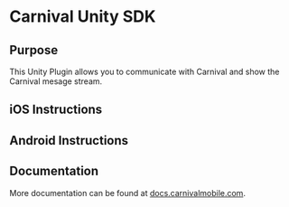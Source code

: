 # Carnival Unity SDK

## Purpose
This Unity Plugin allows you to communicate with Carnival and show the Carnival mesage stream. 

## iOS Instructions


## Android Instructions


## Documentation

More documentation can be found at [docs.carnivalmobile.com](docs.carnivalmoble.com).
